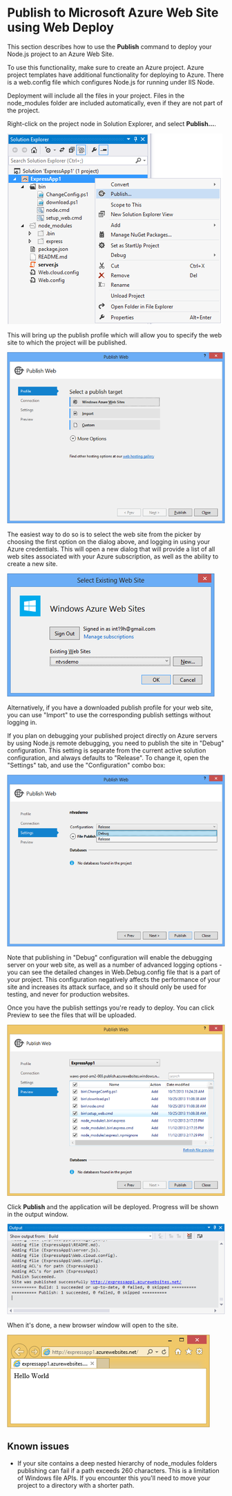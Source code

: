 Publish to Microsoft Azure Web Site using Web Deploy
====================================================

This section describes how to use the **Publish** command to deploy your Node.js project to an Azure Web Site.

To use this functionality, make sure to create an Azure project. Azure project templates have additional functionality for deploying to Azure. There is a web.config file which configures Node.js for running under IIS Node.

Deployment will include all the files in your project.  Files in the node_modules folder are included automatically, even if they are not part of the project.

Right-click on the project node in Solution Explorer, and select **Publish...**.

![Publish](Images/AzureWebSitePublishCommand.png)

This will bring up the publish profile which will allow you to specify the web site to which the project will be published.

![Selecting a publish target](Images/AzureWebSitePublishTarget.png)

The easiest way to do so is to select the web site from the picker by choosing the first option on the dialog above, and logging in using your Azure credentials. This will open a new dialog that will provide a list of all web sites associated with your Azure subscription, as well as the ability to create a new site.

![Selecting a web site](Images/AzureWebSitePublishSelectSite.png)

Alternatively, if you have a downloaded publish profile for your web site, you can use "Import" to use the corresponding publish settings without logging in.

If you plan on debugging your published project directly on Azure servers by using Node.js remote debugging, you need to publish the site in "Debug" configuration. This setting is separate from the current active solution configuration, and always defaults to "Release". To change it, open the "Settings" tab, and use the "Configuration" combo box:

![Changing the publish configuration](Images/AzureWebSitePublishConfig.png)

Note that publishing in "Debug" configuration will enable the debugging server on your web site, as well as a number of advanced logging options - you can see the detailed changes in Web.Debug.config file that is a part of your project. This configuration negatively affects the performance of your site and increases its attack surface, and so it should only be used for testing, and never for production websites.

Once you have the publish settings you're ready to deploy. You can click Preview to see the files that will be uploaded.

![Preview](Images/AzureWebSitePublishPreview.png)

Click **Publish** and the application will be deployed. Progress will be shown in the output window.

![Output Window](Images/AzureWebSiteOutputWindow.png)

When it's done, a new browser window will open to the site.

![Web Browser](Images/AzureWebSiteWebBrowser.png)

Known issues
------------

- If your site contains a deep nested hierarchy of node_modules folders publishing can fail if a path exceeds 260 characters.  This is a limitation of Windows file APIs.  If you encounter this you'll need to move your project to a directory with a shorter path.
